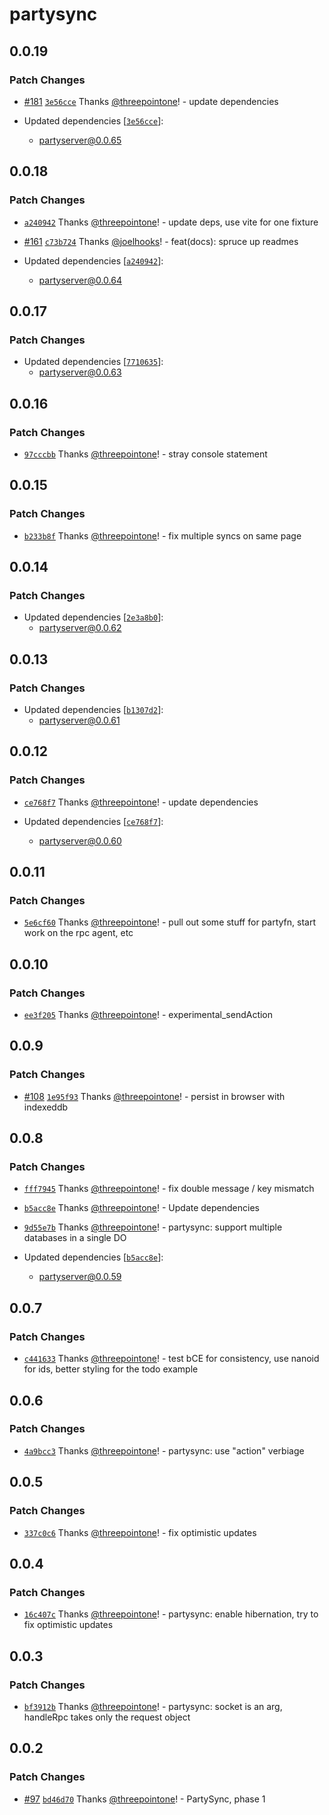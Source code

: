 # partysync

## 0.0.19

### Patch Changes

- [#181](https://github.com/threepointone/partyserver/pull/181) [`3e56cce`](https://github.com/threepointone/partyserver/commit/3e56cceca2c253d7b4368299e018b73af6deb42b) Thanks [@threepointone](https://github.com/threepointone)! - update dependencies

- Updated dependencies [[`3e56cce`](https://github.com/threepointone/partyserver/commit/3e56cceca2c253d7b4368299e018b73af6deb42b)]:
  - partyserver@0.0.65

## 0.0.18

### Patch Changes

- [`a240942`](https://github.com/threepointone/partyserver/commit/a240942d20540d70fc0076edb779302e6d621c65) Thanks [@threepointone](https://github.com/threepointone)! - update deps, use vite for one fixture

- [#161](https://github.com/threepointone/partyserver/pull/161) [`c73b724`](https://github.com/threepointone/partyserver/commit/c73b724685581fe381bcb34d5944e9d4bfa1b17a) Thanks [@joelhooks](https://github.com/joelhooks)! - feat(docs): spruce up readmes

- Updated dependencies [[`a240942`](https://github.com/threepointone/partyserver/commit/a240942d20540d70fc0076edb779302e6d621c65)]:
  - partyserver@0.0.64

## 0.0.17

### Patch Changes

- Updated dependencies [[`7710635`](https://github.com/threepointone/partyserver/commit/7710635d7fd0ca68047d966e0d1640a9fd3c09bc)]:
  - partyserver@0.0.63

## 0.0.16

### Patch Changes

- [`97cccbb`](https://github.com/threepointone/partyserver/commit/97cccbbd4402586ed89a9938eb09472d7924711c) Thanks [@threepointone](https://github.com/threepointone)! - stray console statement

## 0.0.15

### Patch Changes

- [`b233b8f`](https://github.com/threepointone/partyserver/commit/b233b8fe2991a4ef19bc1469adde12f4e71ea857) Thanks [@threepointone](https://github.com/threepointone)! - fix multiple syncs on same page

## 0.0.14

### Patch Changes

- Updated dependencies [[`2e3a8b0`](https://github.com/threepointone/partyserver/commit/2e3a8b0fe7e701a505ddee54e4bd1e1215bf7c3e)]:
  - partyserver@0.0.62

## 0.0.13

### Patch Changes

- Updated dependencies [[`b1307d2`](https://github.com/threepointone/partyserver/commit/b1307d286272140bb905ae6315c9a69ecbd136c1)]:
  - partyserver@0.0.61

## 0.0.12

### Patch Changes

- [`ce768f7`](https://github.com/threepointone/partyserver/commit/ce768f757c881461d0e2c7f64dacc2685340c4fb) Thanks [@threepointone](https://github.com/threepointone)! - update dependencies

- Updated dependencies [[`ce768f7`](https://github.com/threepointone/partyserver/commit/ce768f757c881461d0e2c7f64dacc2685340c4fb)]:
  - partyserver@0.0.60

## 0.0.11

### Patch Changes

- [`5e6cf60`](https://github.com/threepointone/partyserver/commit/5e6cf60e5321dfdda1fba8acbb7b3c4047736a12) Thanks [@threepointone](https://github.com/threepointone)! - pull out some stuff for partyfn, start work on the rpc agent, etc

## 0.0.10

### Patch Changes

- [`ee3f205`](https://github.com/threepointone/partyserver/commit/ee3f205e8d50183bdac9640ee7c096543a4db064) Thanks [@threepointone](https://github.com/threepointone)! - experimental_sendAction

## 0.0.9

### Patch Changes

- [#108](https://github.com/threepointone/partyserver/pull/108) [`1e95f93`](https://github.com/threepointone/partyserver/commit/1e95f93c92813d7e74c1eef14c69b6c782c92669) Thanks [@threepointone](https://github.com/threepointone)! - persist in browser with indexeddb

## 0.0.8

### Patch Changes

- [`fff7945`](https://github.com/threepointone/partyserver/commit/fff79459fbacb2b1151619f6dcc1c8b86f6a9786) Thanks [@threepointone](https://github.com/threepointone)! - fix double message / key mismatch

- [`b5acc8e`](https://github.com/threepointone/partyserver/commit/b5acc8ebd55830239d5188bb114b718019e850b1) Thanks [@threepointone](https://github.com/threepointone)! - Update dependencies

- [`9d55e7b`](https://github.com/threepointone/partyserver/commit/9d55e7b140360890f85d021a2b76e52d08b6fd4a) Thanks [@threepointone](https://github.com/threepointone)! - partysync: support multiple databases in a single DO

- Updated dependencies [[`b5acc8e`](https://github.com/threepointone/partyserver/commit/b5acc8ebd55830239d5188bb114b718019e850b1)]:
  - partyserver@0.0.59

## 0.0.7

### Patch Changes

- [`c441633`](https://github.com/threepointone/partyserver/commit/c44163396a8b22409b3370729f0d8e4c0f5f8b03) Thanks [@threepointone](https://github.com/threepointone)! - test bCE for consistency, use nanoid for ids, better styling for the todo example

## 0.0.6

### Patch Changes

- [`4a9bcc3`](https://github.com/threepointone/partyserver/commit/4a9bcc36cf3a1bc6584bbd34f0e6d73a06182e63) Thanks [@threepointone](https://github.com/threepointone)! - partysync: use "action" verbiage

## 0.0.5

### Patch Changes

- [`337c0c6`](https://github.com/threepointone/partyserver/commit/337c0c682a314064b13d19268fd129c08f30f71d) Thanks [@threepointone](https://github.com/threepointone)! - fix optimistic updates

## 0.0.4

### Patch Changes

- [`16c407c`](https://github.com/threepointone/partyserver/commit/16c407c5ba63947169786f886c807886d3c686bc) Thanks [@threepointone](https://github.com/threepointone)! - partysync: enable hibernation, try to fix optimistic updates

## 0.0.3

### Patch Changes

- [`bf3912b`](https://github.com/threepointone/partyserver/commit/bf3912b651f2de3efc83fc68899deca03d272b5f) Thanks [@threepointone](https://github.com/threepointone)! - partysync: socket is an arg, handleRpc takes only the request object

## 0.0.2

### Patch Changes

- [#97](https://github.com/threepointone/partyserver/pull/97) [`bd46d70`](https://github.com/threepointone/partyserver/commit/bd46d7083907c2a91645b027c87bf9e226a28fea) Thanks [@threepointone](https://github.com/threepointone)! - PartySync, phase 1
